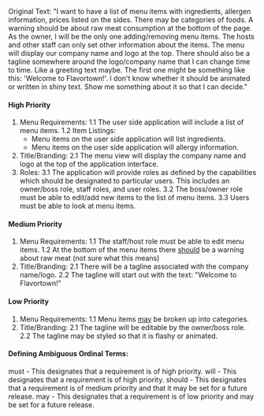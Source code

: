 
Original Text: "I want to have a list of menu items with ingredients, allergen information, prices listed on the sides. There may be categories of foods. A warning should be about raw meat consumption at the bottom of the page. As the owner, I will be the only one adding/removing menu items. The hosts and other staff can only set other information about the items. The menu will display our company name and logo at the top. There should also be a tagline somewhere around the logo/company name that I can change time to time. Like a greeting text maybe. The first one might be something like this: 'Welcome to Flavortown!'. I don't know whether it should be animated or written in shiny text. Show me something about it so that I can decide."


#### High Priority
1. Menu Requirements:
  1.1 The user side application will include a list of menu items.
  1.2 Item Listings:
    - Menu items on the user side application will list ingredients.
    - Menu items on the user side application will allergy
     information.
2. Title/Branding:
  2.1 The menu view will display the company name and logo at the top of the application interface.
3. Roles:
  3.1 The application will provide roles as defined by the capabilities which should be designated to particular users. This includes an owner/boss role, staff roles, and user roles.
  3.2 The boss/owner role must be able to edit/add new items to the list of menu items.
  3.3 Users must be able to look at menu items.

#### Medium Priority

1. Menu Requirements:
  1.1 The staff/host role must be able to edit menu items.
  1.2 At the bottom of the menu items there <u>should</u> be a warning about raw meat (not sure what this means)
2. Title/Branding:
  2.1 There will be a tagline associated with the company name/logo.
  2.2 The tagline will start out with the text: "Welcome to Flavortown!"


#### Low Priority
1. Menu Requirements:
  1.1 Menu items <u>may</u> be broken up into categories.
2. Title/Branding:
  2.1 The tagline will be editable by the owner/boss role.
  2.2 The tagline may be styled so that it is flashy or animated.

#### Defining Ambiguous Ordinal Terms:
must - This designates that a requirement is of high priority.
will - This designates that a requirement is of high priority.
should - This designates that a requirement is of medium priority and that it may be set for a future release.
may - This designates that a requirement is of low priority and may be set for a future release.
